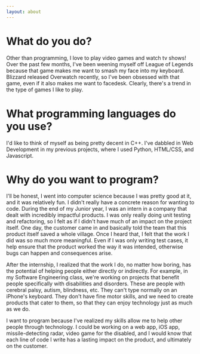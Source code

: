 ```yaml
---
layout: about
---
```


# What do you do?
Other than programming, I love to play video games and watch tv shows!
Over the past few months, I've been weening myself off League of Legends because that game makes me
want to smash my face into my keyboard. Blizzard released Overwatch recently, so I've been obsessed
with that game, even if it also makes me want to facedesk. Clearly, there's a trend in the type of
games I like to play.

# What programming languages do you use?
I'd like to think of myself as being pretty decent in C++. I've dabbled in Web Development in my previous projects, where I used Python, HTML/CSS, and Javascript. 

# Why do you want to program?
I'll be honest, I went into computer science because I was pretty good at it, and it was relatively fun. I
didn't really have a concrete reason for wanting to code. During the end of my Junior year, I was an intern
in a company that dealt with incredibly impactful products. I was only really doing unit testing and refactoring,
so I felt as if I didn't have much of an impact on the project itself. One day, the customer came in and basically
told the team that this product itself saved a whole village. Once I heard that, I felt that the work I did 
was so much more meaningful. Even if I was only writing test cases, it help ensure that the product worked the
way it was intended, otherwise bugs can happen and consequences arise. 

After the internship, I realized that the work I do, no matter how boring, has the potential of helping people
either directly or indirectly. For example, in my Software Engineering class, we're working on projects that
benefit people specifically with disabilities and disorders. These are people with cerebral palsy, autism, blindness, etc.
They can't type normally on an iPhone's keyboard. They don't have fine motor skills, and we need to create products
that cater to them, so that they can enjoy technology just as much as we do. 

I want to program because I've realized my skills allow me to help other people through technology. I could be working on
a web app, iOS app, missile-detecting radar, video game for the disabled, and I would know that each line of code I write
has a lasting impact on the product, and ultimately on the customer.


